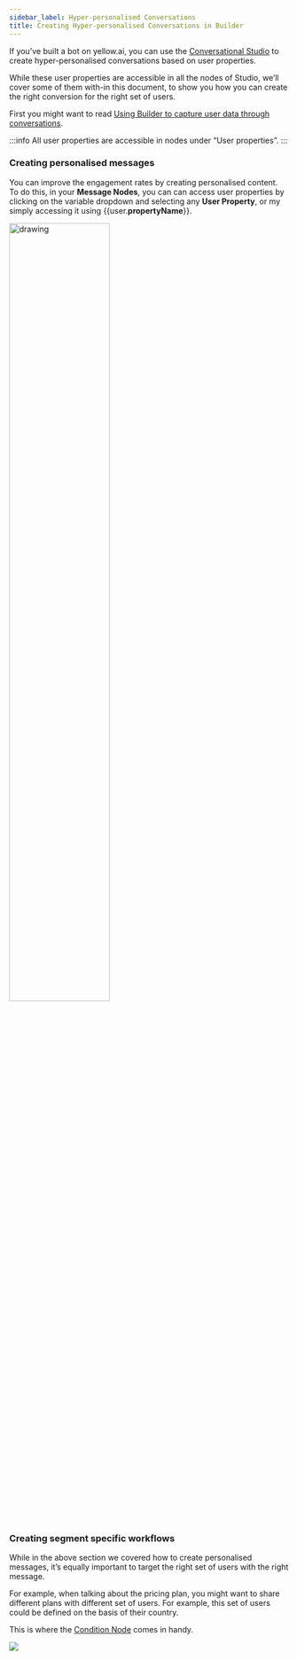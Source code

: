 ```yaml
---
sidebar_label: Hyper-personalised Conversations
title: Creating Hyper-personalised Conversations in Builder
---
```


If you’ve built a bot on yellow.ai, you can use the [Conversational Studio](https://docs.yellow.ai/docs/platform_concepts/studio/overview) to create hyper-personalised conversations based on user properties.

While these user properties are accessible in all the nodes of Studio, we’ll cover some of them with-in this document, to show you how you can create the right conversion for the right set of users.

First you might want to read [Using Builder to capture user data through conversations](../enriching_user_profiles/builder_capture_data).

:::info
All user properties are accessible in nodes under “User properties”.
:::

### Creating personalised messages
You can improve the engagement rates by creating personalised content. To do this, in your **Message Nodes**, you can can access user properties by clicking on the variable dropdown and selecting any **User Property**, or my simply accessing it using {{user.**propertyName**}}.

<img src="https://i.imgur.com/Mebonpy.png" alt="drawing" width="60%"/>


### Creating segment specific workflows

While in the above section we covered how to create personalised messages, it’s equally important to target the right set of users with the right message.

For example, when talking about the pricing plan, you might want to share different plans with different set of users. For example, this set of users could be defined on the basis of their country.

This is where the [Condition Node](https://docs.yellow.ai/docs/platform_concepts/studio/build/nodes/logic-nodes#1-if--condition) comes in handy.

![](https://i.imgur.com/h75l167.png)
